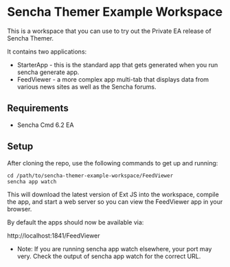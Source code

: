 # Sencha Themer Example Workspace

This is a workspace that you can use to try out the Private EA release of Sencha Themer.

It contains two applications:

 * StarterApp - this is the standard app that gets generated when you run sencha generate app.
 * FeedViewer - a more complex app multi-tab that displays data from various news sites as well as the Sencha forums.

## Requirements

 * Sencha Cmd 6.2 EA

## Setup

After cloning the repo, use the following commands to get up and running:

    cd /path/to/sencha-themer-example-workspace/FeedViewer
    sencha app watch

This will download the latest version of Ext JS into the workspace, compile the app, and start a web server so you can view the FeedViewer app in your browser.

By default the apps should now be available via:

http://localhost:1841/FeedViewer

* Note: If you are running sencha app watch elsewhere, your port may very.  Check the output of sencha app watch for the correct URL.
